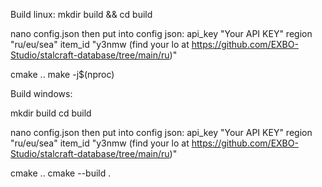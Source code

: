Build linux:
mkdir build && cd build

nano config.json
then put into config json:
api_key	"Your API KEY"
region	"ru/eu/sea"
item_id	"y3nmw (find your lo at https://github.com/EXBO-Studio/stalcraft-database/tree/main/ru)"

cmake ..
make -j$(nproc)

Build windows:

mkdir build
cd build

nano config.json
then put into config json:
api_key	"Your API KEY"
region	"ru/eu/sea"
item_id	"y3nmw (find your lo at https://github.com/EXBO-Studio/stalcraft-database/tree/main/ru)"

cmake ..
cmake --build .
